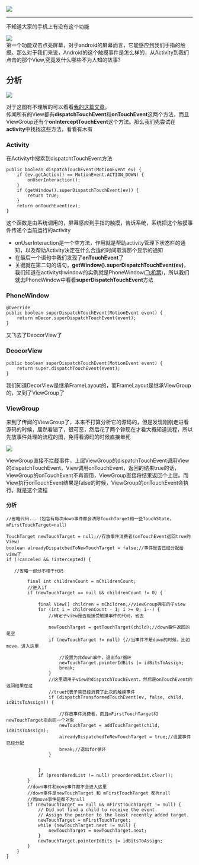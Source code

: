 ![](http://i.imgur.com/NyI6fuy.jpg)     

--------
不知道大家的手机上有没有这个功能     

![](http://i.imgur.com/geU2WoL.jpg)    
第一个功能双击点亮屏幕，对于android的屏幕而言，它能感应到我们手指的触摸。那么对于我们来说，Android的这个触摸事件是怎么样的，从Activity到我们点击的那个View,究竟发什么哪些不为人知的故事?    
## 分析 ##
![](http://i.imgur.com/gqwWu5q.png)     

对于这图有不理解的可以看看[我的这篇文章](http://www.jianshu.com/p/ab497bd4da20)。  
传闻所有的View都有**dispatchTouchEvent**和**onTouchEvent**这两个方法，而且ViewGroup还有个**onInterceptTouchEvent**这个方法。那么我们先尝试在**activity**中找找这些方法，看看有木有    
### Activity ###
在Activity中搜索到dispatchtTouchEvent方法   
	

	public boolean dispatchTouchEvent(MotionEvent ev) {
        if (ev.getAction() == MotionEvent.ACTION_DOWN) {
            onUserInteraction();
        }
        if (getWindow().superDispatchTouchEvent(ev)) {
            return true;
        }
        return onTouchEvent(ev);
    }
这个函数是由系统调用的，屏幕感应到手指的触摸，告诉系统，系统把这个触摸事件传递个当前运行的activity   
- onUserInteraction是一个空方法，作用就是帮助activity管理下状态栏的通知，以及帮助Activity决定在什么合适的时间取消那个显示的通知   
- 在最后一个语句中我们发现了**onTouchEvent**了  
- 关键就在第二句的语句，**getWindow().superDispatchTouchEvent(ev)**，我们知道在activity中window的实例就是PhoneWindow([飞机票](http://www.jianshu.com/p/ab497bd4da20))，所以我们就去PhoneWindow中看看**superDispatchTouchEvent**方法   
### PhoneWindow ###
	

	@Override
    public boolean superDispatchTouchEvent(MotionEvent event) {
        return mDecor.superDispatchTouchEvent(event);
    }
又飞去了DeocorView了   
### DeocorView ###


	public boolean superDispatchTouchEvent(MotionEvent event) {
        return super.dispatchTouchEvent(event);
    }
我们知道DecorView是继承FrameLayout的，而FrameLayout是继承ViewGroup的，又到了ViewGroup了  
### ViewGroup ###
来到了传闻的ViewGroup了，本来不打算分析它的源码的，但是发现刚刚走进看源码的时候，居然看错了，很可恶，然后花了两个钟现在才看大概知道流程，所以先放事件处理的流程的图，免得看源码的时候直接晕死    

![](http://i.imgur.com/fsetm0o.png)   

ViewGroup直接不拦截事件，上层ViewGroup的dispatchTouchEvent调用View的dispatchTouchEvent，View调用onTouchEvent，返回的结果true的话，ViewGroup的onTouchEvent不再调用，ViewGroup直接将结果返回个上层。而View执行onTouchEvent结果是false的时候，ViewGroup的onTouchEvent会执行。就是这个流程   
#### 分析 ####
	
	
	//省略代码...（包含有每次down事件都会清除TouchTarget和一些TouchState，mFirstTouchTarget=null）

	TouchTarget newTouchTarget = null;//存放事件消费者(onTouchEvent返回true的View)
    boolean alreadyDispatchedToNewTouchTarget = false;//事件是否已经分配给view了
    if (!canceled && !intercepted) {

       //省略一部分不相干代码

            final int childrenCount = mChildrenCount;
			//进入if
            if (newTouchTarget == null && childrenCount != 0) {
                
                final View[] children = mChildren;//viewGroup拥有的子view
                for (int i = childrenCount - 1; i >= 0; i--) {
                    //确定子view是否能接受触摸事件的代码，省去

                    newTouchTarget = getTouchTarget(child);//down事件返回的是空
                    if (newTouchTarget != null) {//当事件不是down的时候，比如move，进入这里
                        
						//设置为非down事件，退出for循环
                        newTouchTarget.pointerIdBits |= idBitsToAssign;
                        break;
                    }
					//这里调用子view的dispatchTouchEvent，然后是onTouchEvent的返回结果在这
					//true代表子类已经消费了此次的触摸事件
                    if (dispatchTransformedTouchEvent(ev, false, child, idBitsToAssign)) {
                       
               			//存放事件消费者，而且mFirstTouchTarget和newTouchTarget指向同一个对象
                        newTouchTarget = addTouchTarget(child, idBitsToAssign);
                        alreadyDispatchedToNewTouchTarget = true;//设置事件已经分配
                        break;//退出for循环
                    }

                  
                }
                if (preorderedList != null) preorderedList.clear();
            }
			//down事件和move事件都不会进入这里
			//down事件是newTouchTarget 和 mFirstTouchTarget 都为null
			//而move事件是都不为null
            if (newTouchTarget == null && mFirstTouchTarget != null) {
                // Did not find a child to receive the event.
                // Assign the pointer to the least recently added target.
                newTouchTarget = mFirstTouchTarget;
                while (newTouchTarget.next != null) {
                    newTouchTarget = newTouchTarget.next;
                }
                newTouchTarget.pointerIdBits |= idBitsToAssign;
            }
        }
    }
	